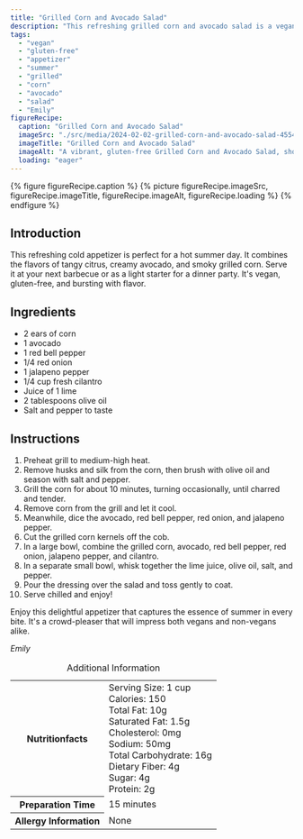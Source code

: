 ```yaml
---
title: "Grilled Corn and Avocado Salad"
description: "This refreshing grilled corn and avocado salad is a vegan and gluten-free appetizer that combines the flavors of tangy citrus, creamy avocado, and smoky grilled corn. Perfect for a summer barbecue or a light starter for a dinner party."
tags:
  - "vegan"
  - "gluten-free"
  - "appetizer"
  - "summer"
  - "grilled"
  - "corn"
  - "avocado"
  - "salad"
  - "Emily"
figureRecipe: 
  caption: "Grilled Corn and Avocado Salad"
  imageSrc: "./src/media/2024-02-02-grilled-corn-and-avocado-salad-4554.png"
  imageTitle: "Grilled Corn and Avocado Salad"
  imageAlt: "A vibrant, gluten-free Grilled Corn and Avocado Salad, showcasing charred corn and velvety avocado, stands out as a summer delicacy on a simple, uncluttered table."
  loading: "eager"
---
```


{% figure figureRecipe.caption %}
{% picture figureRecipe.imageSrc, figureRecipe.imageTitle, figureRecipe.imageAlt, figureRecipe.loading %}
{% endfigure %}

## Introduction

This refreshing cold appetizer is perfect for a hot summer day. It combines the flavors of tangy citrus, creamy avocado, and smoky grilled corn. Serve it at your next barbecue or as a light starter for a dinner party. It's vegan, gluten-free, and bursting with flavor.

## Ingredients

- 2 ears of corn
- 1 avocado
- 1 red bell pepper
- 1/4 red onion
- 1 jalapeno pepper
- 1/4 cup fresh cilantro
- Juice of 1 lime
- 2 tablespoons olive oil
- Salt and pepper to taste

## Instructions

1. Preheat grill to medium-high heat.
2. Remove husks and silk from the corn, then brush with olive oil and season with salt and pepper.
3. Grill the corn for about 10 minutes, turning occasionally, until charred and tender.
4. Remove corn from the grill and let it cool.
5. Meanwhile, dice the avocado, red bell pepper, red onion, and jalapeno pepper.
6. Cut the grilled corn kernels off the cob.
7. In a large bowl, combine the grilled corn, avocado, red bell pepper, red onion, jalapeno pepper, and cilantro.
8. In a separate small bowl, whisk together the lime juice, olive oil, salt, and pepper.
9. Pour the dressing over the salad and toss gently to coat.
10. Serve chilled and enjoy!

Enjoy this delightful appetizer that captures the essence of summer in every bite. It's a crowd-pleaser that will impress both vegans and non-vegans alike.

*Emily*

<table><caption class='sr-only'>Additional Information</caption><tr><th>Nutritionfacts</th><td>Serving Size: 1 cup<br />
Calories: 150<br />
Total Fat: 10g<br />
Saturated Fat: 1.5g<br />
Cholesterol: 0mg<br />
Sodium: 50mg<br />
Total Carbohydrate: 16g<br />
Dietary Fiber: 4g<br />
Sugar: 4g<br />
Protein: 2g&nbsp;</td></tr><tr><th>Preparation Time</th><td>15 minutes&nbsp;</td></tr><tr><th>Allergy Information</th><td>None&nbsp;</td></tr></table>

